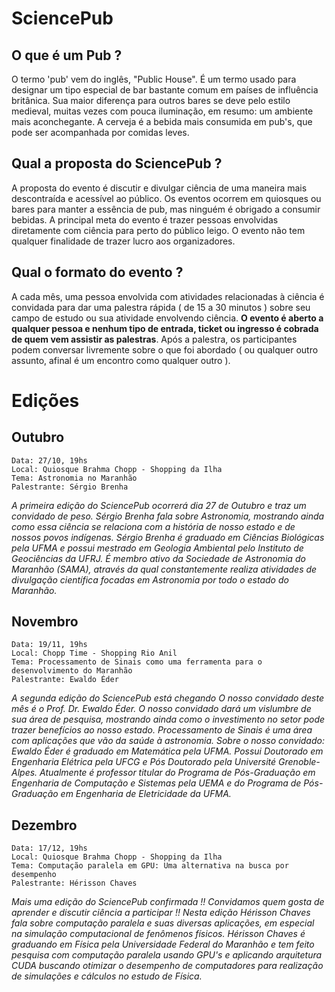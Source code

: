 # SciencePub

## O que é um Pub ?

O termo 'pub' vem do inglês, "Public House". É um termo usado para designar um tipo especial de bar bastante comum em países de influência britânica.
Sua maior diferença para outros bares se deve pelo estilo medieval, muitas vezes com pouca iluminação, em resumo: um ambiente mais aconchegante. A cerveja é a bebida mais consumida em pub's, que pode ser acompanhada por comidas leves.

## Qual a proposta do SciencePub ?

A proposta do evento é discutir e divulgar ciência de uma maneira mais descontraída e acessível ao público. Os eventos ocorrem em quiosques ou bares para manter a essência de pub, mas ninguém é obrigado a consumir bebidas. A principal meta do evento é trazer pessoas envolvidas diretamente com ciência para perto do público leigo. O evento não tem qualquer finalidade de trazer lucro aos organizadores.

## Qual o formato do evento ?

A cada mês, uma pessoa envolvida com atividades relacionadas à ciência é convidada para dar uma palestra rápida ( de 15 a 30 minutos ) sobre seu campo de estudo ou sua atividade envolvendo ciência. **O evento é aberto a qualquer pessoa e nenhum tipo de entrada, ticket ou ingresso é cobrada de quem vem assistir as palestras**. Após a palestra, os participantes podem conversar livremente sobre o que foi abordado ( ou qualquer outro assunto, afinal é um encontro como qualquer outro ).

# Edições

## Outubro

    Data: 27/10, 19hs
    Local: Quiosque Brahma Chopp - Shopping da Ilha
    Tema: Astronomia no Maranhão
    Palestrante: Sérgio Brenha


*A primeira edição do SciencePub ocorrerá dia 27 de Outubro e traz um convidado de peso. Sérgio Brenha fala sobre Astronomia, mostrando ainda como essa ciência se relaciona com a história de nosso estado e de nossos povos indígenas. Sérgio Brenha é graduado em Ciências Biológicas pela UFMA e possui mestrado em Geologia Ambiental pelo Instituto de Geociências da UFRJ. É membro ativo da Sociedade de Astronomia do Maranhão (SAMA), através da qual constantemente realiza atividades de divulgação científica focadas em Astronomia por todo o estado do Maranhão.*

## Novembro

    Data: 19/11, 19hs
    Local: Chopp Time - Shopping Rio Anil
    Tema: Processamento de Sinais como uma ferramenta para o desenvolvimento do Maranhão
    Palestrante: Ewaldo Éder


*A segunda edição do SciencePub está chegando O nosso convidado deste mês é o Prof. Dr. Ewaldo Éder. O nosso convidado dará um vislumbre de sua área de pesquisa, mostrando ainda como o investimento no setor pode trazer benefícios ao nosso estado. Processamento de Sinais é uma área com aplicações que vão da saúde à astronomia. Sobre o nosso convidado: Ewaldo Éder é graduado em Matemática pela UFMA. Possui Doutorado em Engenharia Elétrica pela UFCG e Pós Doutorado pela Université Grenoble-Alpes. Atualmente é professor titular do Programa de Pós-Graduação em Engenharia de Computação e Sistemas pela UEMA e do Programa de Pós-Graduação em Engenharia de Eletricidade da UFMA.*

## Dezembro

    Data: 17/12, 19hs
    Local: Quiosque Brahma Chopp - Shopping da Ilha
    Tema: Computação paralela em GPU: Uma alternativa na busca por desempenho
    Palestrante: Hérisson Chaves


*Mais uma edição do SciencePub confirmada !! Convidamos quem gosta de aprender e discutir ciência a participar !! Nesta edição Hérisson Chaves fala sobre computação paralela e suas diversas aplicações, em especial na simulação computacional de fenômenos físicos. Hérisson Chaves é graduando em Física pela Universidade Federal do Maranhão e tem feito pesquisa com computação paralela usando GPU's e aplicando arquitetura CUDA buscando otimizar o desempenho de computadores para realização de simulações e cálculos no estudo de Física.*
